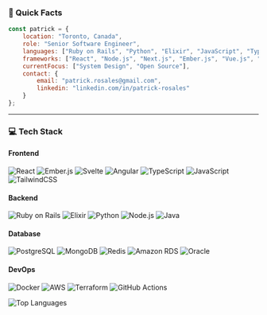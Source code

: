 ### 🎯 Quick Facts

```javascript
const patrick = {
    location: "Toronto, Canada",
    role: "Senior Software Engineer",
    languages: ["Ruby on Rails", "Python", "Elixir", "JavaScript", "TypeScript"],
    frameworks: ["React", "Node.js", "Next.js", "Ember.js", "Vue.js", "Svelte"],
    currentFocus: ["System Design", "Open Source"],
    contact: {
        email: "patrick.rosales@gmail.com",
        linkedin: "linkedin.com/in/patrick-rosales"
    }
};
```

---

### 💻 Tech Stack

#### Frontend

![React](https://img.shields.io/badge/React-20232A?style=for-the-badge&logo=react&logoColor=61DAFB)
![Ember.js](https://img.shields.io/badge/Ember.js-DD0031?style=for-the-badge&logo=emberdotjs&logoColor=white)
![Svelte](https://img.shields.io/badge/Svelte-FF3E00?style=for-the-badge&logo=svelte&logoColor=white)
![Angular](https://img.shields.io/badge/Angular-DD0031?style=for-the-badge&logo=angular&logoColor=white)
![TypeScript](https://img.shields.io/badge/TypeScript-007ACC?style=for-the-badge&logo=typescript&logoColor=white)
![JavaScript](https://img.shields.io/badge/JavaScript-F7DF1E?style=for-the-badge&logo=javascript&logoColor=black)
![TailwindCSS](https://img.shields.io/badge/Tailwind_CSS-38B2AC?style=for-the-badge&logo=tailwind-css&logoColor=white)

#### Backend

![Ruby on Rails](https://img.shields.io/badge/Ruby_on_Rails-CC0000?style=for-the-badge&logo=ruby-on-rails&logoColor=white)
![Elixir](https://img.shields.io/badge/Elixir-4B275F?style=for-the-badge&logo=elixir&logoColor=white)
![Python](https://img.shields.io/badge/Python-3776AB?style=for-the-badge&logo=python&logoColor=white)
![Node.js](https://img.shields.io/badge/Node.js-339933?style=for-the-badge&logo=nodedotjs&logoColor=white)
![Java](https://img.shields.io/badge/Java-ED8B00?style=for-the-badge&logo=openjdk&logoColor=white)

#### Database

![PostgreSQL](https://img.shields.io/badge/PostgreSQL-316192?style=for-the-badge&logo=postgresql&logoColor=white)
![MongoDB](https://img.shields.io/badge/MongoDB-4EA94B?style=for-the-badge&logo=mongodb&logoColor=white)
![Redis](https://img.shields.io/badge/Redis-DC382D?style=for-the-badge&logo=redis&logoColor=white)
![Amazon RDS](https://img.shields.io/badge/Amazon_RDS-527FFF?style=for-the-badge&logo=amazon-rds&logoColor=white)
![Oracle](https://img.shields.io/badge/Oracle-F80000?style=for-the-badge&logo=oracle&logoColor=white)

#### DevOps

![Docker](https://img.shields.io/badge/Docker-2496ED?style=for-the-badge&logo=docker&logoColor=white)
![AWS](https://img.shields.io/badge/AWS-232F3E?style=for-the-badge&logo=amazon-aws&logoColor=white)
![Terraform](https://img.shields.io/badge/Terraform-7B42BC?style=for-the-badge&logo=terraform&logoColor=white)
![GitHub Actions](https://img.shields.io/badge/GitHub_Actions-2088FF?style=for-the-badge&logo=github-actions&logoColor=white)

![Top Languages](https://github-readme-stats.vercel.app/api/top-langs/?username=patrickrosales&layout=compact&theme=solarized-light&hide_border=true)